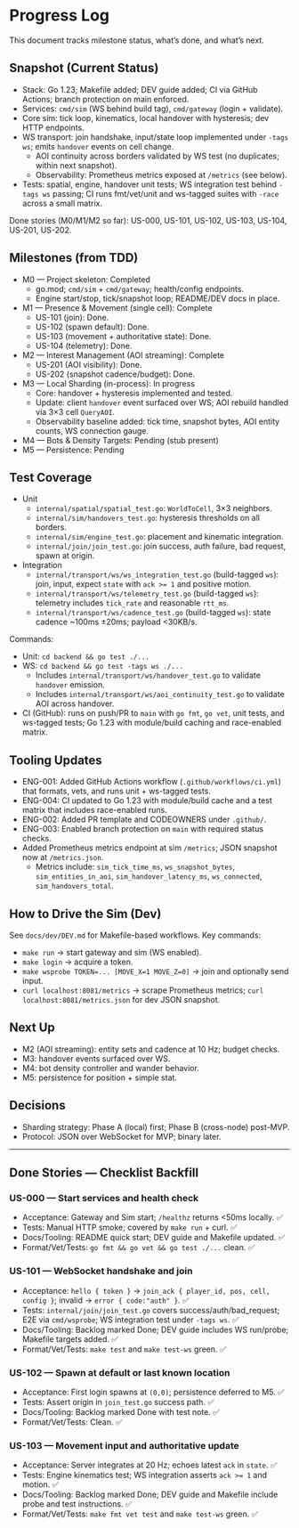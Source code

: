 # Progress Log

This document tracks milestone status, what’s done, and what’s next.

## Snapshot (Current Status)
- Stack: Go 1.23; Makefile added; DEV guide added; CI via GitHub Actions; branch protection on main enforced.
- Services: `cmd/sim` (WS behind build tag), `cmd/gateway` (login + validate).
- Core sim: tick loop, kinematics, local handover with hysteresis; dev HTTP endpoints.
- WS transport: join handshake, input/state loop implemented under `-tags ws`; emits `handover` events on cell change.
  - AOI continuity across borders validated by WS test (no duplicates; within next snapshot).
  - Observability: Prometheus metrics exposed at `/metrics` (see below).
- Tests: spatial, engine, handover unit tests; WS integration test behind `-tags ws` passing; CI runs fmt/vet/unit and ws-tagged suites with `-race` across a small matrix.

Done stories (M0/M1/M2 so far): US-000, US-101, US-102, US-103, US-104, US-201, US-202.

## Milestones (from TDD)
- M0 — Project skeleton: Completed
  - go.mod; `cmd/sim` + `cmd/gateway`; health/config endpoints.
  - Engine start/stop, tick/snapshot loop; README/DEV docs in place.
- M1 — Presence & Movement (single cell): Complete
  - US-101 (join): Done.
  - US-102 (spawn default): Done.
  - US-103 (movement + authoritative state): Done.
  - US-104 (telemetry): Done.
- M2 — Interest Management (AOI streaming): Complete
  - US-201 (AOI visibility): Done.
  - US-202 (snapshot cadence/budget): Done.
- M3 — Local Sharding (in-process): In progress
  - Core: handover + hysteresis implemented and tested.
  - Update: client `handover` event surfaced over WS; AOI rebuild handled via 3×3 cell `QueryAOI`.
  - Observability baseline added: tick time, snapshot bytes, AOI entity counts, WS connection gauge.
- M4 — Bots & Density Targets: Pending (stub present)
- M5 — Persistence: Pending

## Test Coverage
- Unit
  - `internal/spatial/spatial_test.go`: `WorldToCell`, 3×3 neighbors.
  - `internal/sim/handovers_test.go`: hysteresis thresholds on all borders.
  - `internal/sim/engine_test.go`: placement and kinematic integration.
  - `internal/join/join_test.go`: join success, auth failure, bad request, spawn at origin.
- Integration
  - `internal/transport/ws/ws_integration_test.go` (build-tagged `ws`): join, input, expect `state` with `ack >= 1` and positive motion.
  - `internal/transport/ws/telemetry_test.go` (build-tagged `ws`): telemetry includes `tick_rate` and reasonable `rtt_ms`.
  - `internal/transport/ws/cadence_test.go` (build-tagged `ws`): state cadence ~100ms ±20ms; payload <30KB/s.

Commands:
- Unit: `cd backend && go test ./...`
- WS: `cd backend && go test -tags ws ./...`
  - Includes `internal/transport/ws/handover_test.go` to validate `handover` emission.
  - Includes `internal/transport/ws/aoi_continuity_test.go` to validate AOI across handover.
- CI (GitHub): runs on push/PR to `main` with `go fmt`, `go vet`, unit tests, and ws-tagged tests; Go 1.23 with module/build caching and race-enabled matrix.

## Tooling Updates
- ENG-001: Added GitHub Actions workflow (`.github/workflows/ci.yml`) that formats, vets, and runs unit + ws-tagged tests.
- ENG-004: CI updated to Go 1.23 with module/build cache and a test matrix that includes race-enabled runs.
- ENG-002: Added PR template and CODEOWNERS under `.github/`.
- ENG-003: Enabled branch protection on `main` with required status checks.
 - Added Prometheus metrics endpoint at sim `/metrics`; JSON snapshot now at `/metrics.json`.
   - Metrics include: `sim_tick_time_ms`, `ws_snapshot_bytes`, `sim_entities_in_aoi`, `sim_handover_latency_ms`, `ws_connected`, `sim_handovers_total`.

## How to Drive the Sim (Dev)
See `docs/dev/DEV.md` for Makefile-based workflows.
Key commands:
- `make run` → start gateway and sim (WS enabled).
- `make login` → acquire a token.
- `make wsprobe TOKEN=... [MOVE_X=1 MOVE_Z=0]` → join and optionally send input.
 - `curl localhost:8081/metrics` → scrape Prometheus metrics; `curl localhost:8081/metrics.json` for dev JSON snapshot.

## Next Up
- M2 (AOI streaming): entity sets and cadence at 10 Hz; budget checks.
- M3: handover events surfaced over WS.
- M4: bot density controller and wander behavior.
- M5: persistence for position + simple stat.

## Decisions
- Sharding strategy: Phase A (local) first; Phase B (cross-node) post-MVP.
- Protocol: JSON over WebSocket for MVP; binary later.

---

## Done Stories — Checklist Backfill

### US-000 — Start services and health check
- Acceptance: Gateway and Sim start; `/healthz` returns <50ms locally. ✅
- Tests: Manual HTTP smoke; covered by `make run` + curl. ✅
- Docs/Tooling: README quick start; DEV guide and Makefile updated. ✅
- Format/Vet/Tests: `go fmt && go vet && go test ./...` clean. ✅

### US-101 — WebSocket handshake and join
- Acceptance: `hello { token }` → `join_ack { player_id, pos, cell, config }`; invalid → `error { code:"auth" }`. ✅
- Tests: `internal/join/join_test.go` covers success/auth/bad_request; E2E via `cmd/wsprobe`; WS integration test under `-tags ws`. ✅
- Docs/Tooling: Backlog marked Done; DEV guide includes WS run/probe; Makefile targets added. ✅
- Format/Vet/Tests: `make test` and `make test-ws` green. ✅

### US-102 — Spawn at default or last known location
- Acceptance: First login spawns at `(0,0)`; persistence deferred to M5. ✅
- Tests: Assert origin in `join_test.go` success path. ✅
- Docs/Tooling: Backlog marked Done with test note. ✅
- Format/Vet/Tests: Clean. ✅

### US-103 — Movement input and authoritative update
- Acceptance: Server integrates at 20 Hz; echoes latest `ack` in `state`. ✅
- Tests: Engine kinematics test; WS integration asserts `ack >= 1` and motion. ✅
- Docs/Tooling: Backlog marked Done; DEV guide and Makefile include probe and test instructions. ✅
- Format/Vet/Tests: `make fmt vet test` and `make test-ws` green. ✅
